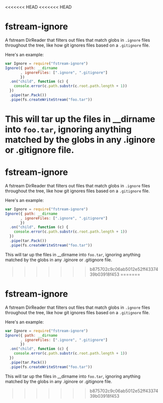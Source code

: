 <<<<<<< HEAD
<<<<<<< HEAD
# fstream-ignore

A fstream DirReader that filters out files that match globs in `.ignore`
files throughout the tree, like how git ignores files based on a
`.gitignore` file.

Here's an example:

```javascript
var Ignore = require("fstream-ignore")
Ignore({ path: __dirname
       , ignoreFiles: [".ignore", ".gitignore"]
       })
  .on("child", function (c) {
    console.error(c.path.substr(c.root.path.length + 1))
  })
  .pipe(tar.Pack())
  .pipe(fs.createWriteStream("foo.tar"))
```

This will tar up the files in __dirname into `foo.tar`, ignoring
anything matched by the globs in any .iginore or .gitignore file.
=======
# fstream-ignore

A fstream DirReader that filters out files that match globs in `.ignore`
files throughout the tree, like how git ignores files based on a
`.gitignore` file.

Here's an example:

```javascript
var Ignore = require("fstream-ignore")
Ignore({ path: __dirname
       , ignoreFiles: [".ignore", ".gitignore"]
       })
  .on("child", function (c) {
    console.error(c.path.substr(c.root.path.length + 1))
  })
  .pipe(tar.Pack())
  .pipe(fs.createWriteStream("foo.tar"))
```

This will tar up the files in __dirname into `foo.tar`, ignoring
anything matched by the globs in any .iginore or .gitignore file.
>>>>>>> b875702c9c06ab5012e52ff4337439b03918f453
=======
# fstream-ignore

A fstream DirReader that filters out files that match globs in `.ignore`
files throughout the tree, like how git ignores files based on a
`.gitignore` file.

Here's an example:

```javascript
var Ignore = require("fstream-ignore")
Ignore({ path: __dirname
       , ignoreFiles: [".ignore", ".gitignore"]
       })
  .on("child", function (c) {
    console.error(c.path.substr(c.root.path.length + 1))
  })
  .pipe(tar.Pack())
  .pipe(fs.createWriteStream("foo.tar"))
```

This will tar up the files in __dirname into `foo.tar`, ignoring
anything matched by the globs in any .iginore or .gitignore file.
>>>>>>> b875702c9c06ab5012e52ff4337439b03918f453
